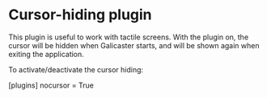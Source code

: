 Cursor-hiding plugin
====================

This plugin is useful to work with tactile screens. With the plugin on, the cursor will be hidden when Galicaster starts, and will be shown again when exiting the application.


To activate/deactivate the cursor hiding:

[plugins]
nocursor = True
